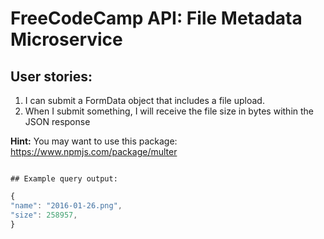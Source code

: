 # FreeCodeCamp API: File Metadata Microservice
## User stories:
1. I can submit a FormData object that includes a file upload.
2. When I submit something, I will receive the file size in bytes within the JSON response

**Hint:** You may want to use this package: https://www.npmjs.com/package/multer
```

## Example query output:
```

```js
{
"name": "2016-01-26.png",
"size": 258957,
}
```